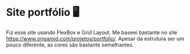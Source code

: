# Site portfólio 🖥️

Fiz esse site usando FlexBox e Grid Layout. Me baseei bastante no site https://www.origamid.com/projetos/portfolio/. Apesar da estrutura ser um pouco diferente, as cores são bastante semelhantes.
